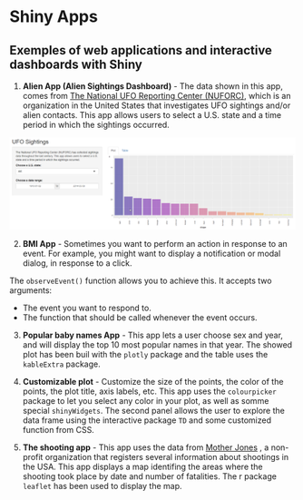 # Shiny Apps

## Exemples of web applications and interactive dashboards with Shiny 

1. **Alien App (Alien Sightings Dashboard)** - The data shown in this app, comes from [The National UFO Reporting Center (NUFORC)](http://www.nuforc.org/), which is an organization in the United States that investigates UFO sightings and/or alien contacts.
This app allows users to select a U.S. state and a time period in which the sightings occurred.

![view](app_alien/app_alien.png)


2. **BMI App** - Sometimes you want to perform an action in response to an event. For example, you might want to display a 
notification or modal dialog, in response to a click.

The `observeEvent()` function allows you to achieve this. It accepts two arguments:
   - The event you want to respond to.
   - The function that should be called whenever the event occurs.

3. **Popular baby names App** - This app lets a user choose sex and year, and will display the top 10 most popular names
in that year. The showed plot has been buil with the `plotly` package and the table uses the `kableExtra` package.  

4. **Customizable plot** - Customize the size of the points, the color of the points, the plot title, axis labels, etc. 
This app uses the `colourpicker` package to let you select any color in your plot, as well as somme special `shinyWidgets`. 
The second panel allows the user to explore the data frame using the interactive package `TD` and some customized function 
from CSS. 

5. **The shooting app** - This app uses the data from 
[Mother Jones](https://www.motherjones.com/politics/2012/12/mass-shootings-mother-jones-full-data/)
, a non-profit organization that registers several information about shootings in the USA. This app 
displays a map identifing the areas where the shooting took place by date and number of fatalities. 
The r package `leaflet` has been used to display the map. 